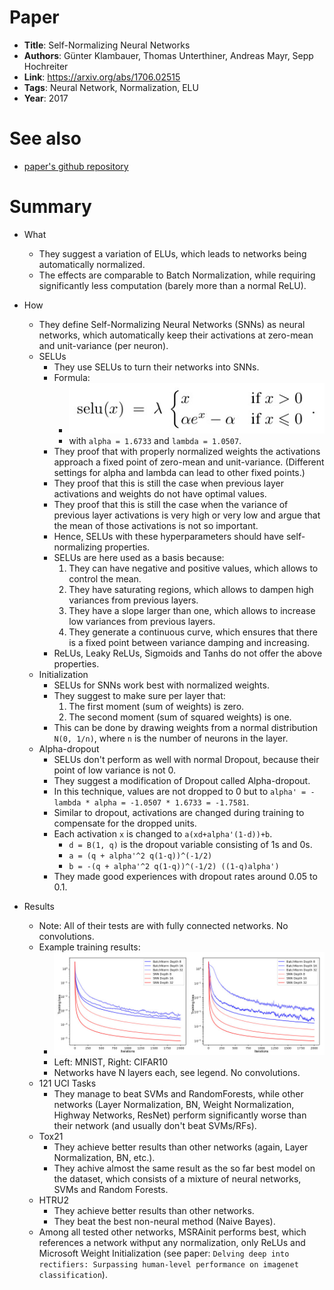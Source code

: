 # Paper

* **Title**: Self-Normalizing Neural Networks
* **Authors**: Günter Klambauer, Thomas Unterthiner, Andreas Mayr, Sepp Hochreiter
* **Link**: https://arxiv.org/abs/1706.02515
* **Tags**: Neural Network, Normalization, ELU
* **Year**: 2017

# See also

* [paper's github repository](https://github.com/bioinf-jku/SNNs)

# Summary

* What
  * They suggest a variation of ELUs, which leads to networks being automatically normalized.
  * The effects are comparable to Batch Normalization, while requiring significantly less computation (barely more than a normal ReLU).

* How
  * They define Self-Normalizing Neural Networks (SNNs) as neural networks, which automatically keep their activations at zero-mean and unit-variance (per neuron).
  * SELUs
    * They use SELUs to turn their networks into SNNs.
    * Formula:
      * ![SELU](images/Self-Normalizing_Neural_Networks__SELU.jpg?raw=true "SELU")
      * with `alpha = 1.6733` and `lambda = 1.0507`.
    * They proof that with properly normalized weights the activations approach a fixed point of zero-mean and unit-variance. (Different settings for alpha and lambda can lead to other fixed points.)
    * They proof that this is still the case when previous layer activations and weights do not have optimal values.
    * They proof that this is still the case when the variance of previous layer activations is very high or very low and argue that the mean of those activations is not so important.
    * Hence, SELUs with these hyperparameters should have self-normalizing properties.
    * SELUs are here used as a basis because:
      1. They can have negative and positive values, which allows to control the mean.
      2. They have saturating regions, which allows to dampen high variances from previous layers.
      3. They have a slope larger than one, which allows to increase low variances from previous layers.
      4. They generate a continuous curve, which ensures that there is a fixed point between variance damping and increasing.
    * ReLUs, Leaky ReLUs, Sigmoids and Tanhs do not offer the above properties.
  * Initialization
    * SELUs for SNNs work best with normalized weights.
    * They suggest to make sure per layer that:
      1. The first moment (sum of weights) is zero.
      2. The second moment (sum of squared weights) is one.
    * This can be done by drawing weights from a normal distribution `N(0, 1/n)`, where `n` is the number of neurons in the layer.
  * Alpha-dropout
    * SELUs don't perform as well with normal Dropout, because their point of low variance is not 0.
    * They suggest a modification of Dropout called Alpha-dropout.
    * In this technique, values are not dropped to 0 but to `alpha' = -lambda * alpha = -1.0507 * 1.6733 = -1.7581`.
    * Similar to dropout, activations are changed during training to compensate for the dropped units.
    * Each activation `x` is changed to `a(xd+alpha'(1-d))+b`.
      * `d = B(1, q)` is the dropout variable consisting of 1s and 0s.
      * `a = (q + alpha'^2 q(1-q))^(-1/2)`
      * `b = -(q + alpha'^2 q(1-q))^(-1/2) ((1-q)alpha')`
    * They made good experiences with dropout rates around 0.05 to 0.1.

* Results
  * Note: All of their tests are with fully connected networks. No convolutions.
  * Example training results:
    * ![MINST CIFAR10](images/Self-Normalizing_Neural_Networks__MNIST_CIFAR10.jpg?raw=true "MNIST CIFAR10")
    * Left: MNIST, Right: CIFAR10
    * Networks have N layers each, see legend. No convolutions.
  * 121 UCI Tasks
    * They manage to beat SVMs and RandomForests, while other networks (Layer Normalization, BN, Weight Normalization, Highway Networks, ResNet) perform significantly worse than their network (and usually don't beat SVMs/RFs).
  * Tox21
    * They achieve better results than other networks (again, Layer Normalization, BN, etc.).
    * They achive almost the same result as the so far best model on the dataset, which consists of a mixture of neural networks, SVMs and Random Forests.
  * HTRU2
    * They achieve better results than other networks.
    * They beat the best non-neural method (Naive Bayes).
  * Among all tested other networks, MSRAinit performs best, which references a network withput any normalization, only ReLUs and Microsoft Weight Initialization (see paper: `Delving deep into rectifiers: Surpassing human-level performance on imagenet classification`).

